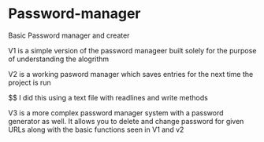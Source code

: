 # Password-manager

Basic Password manager and creater

V1 is a simple version of the password manageer built solely for the purpose of understanding the alogrithm

V2 is a working pasword manager which saves entries for the next time the project is run

$$ I did this using a text file with readlines and write methods 

V3 is a more complex password manager system with a password generator as well. It allows you to delete and change password for given URLs along with the basic functions seen in V1 and v2

